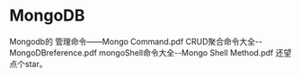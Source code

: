 # MongoDB
Mongodb的
管理命令——Mongo Command.pdf
CRUD聚合命令大全--MongoDBreference.pdf
mongoShell命令大全--Mongo Shell Method.pdf
还望点个star。
